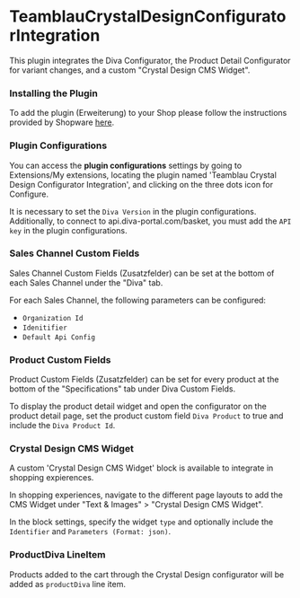 # TeamblauCrystalDesignConfiguratorIntegration

This plugin integrates the Diva Configurator, the Product Detail Configurator for variant changes, and a custom "Crystal Design CMS Widget".

### Installing the Plugin
To add the plugin (Erweiterung) to your Shop please follow the instructions provided by Shopware [here](https://docs.shopware.com/de/shopware-6-de/Erweiterungen/MeineErweiterungen).

### Plugin Configurations
You can access the **plugin configurations** settings by going to Extensions/My extensions, locating the plugin named 'Teamblau Crystal Design Configurator Integration', and clicking on the three dots icon for Configure.

It is necessary to set the `Diva Version` in the plugin configurations. Additionally, to connect to api.diva-portal.com/basket, you must add the `API key` in the plugin configurations.

### Sales Channel Custom Fields
Sales Channel Custom Fields (Zusatzfelder) can be set at the bottom of each Sales Channel under the "Diva" tab.

For each Sales Channel, the following parameters can be configured:
 - `Organization Id`
 - `Idenitifier`
 - `Default Api Config`

### Product Custom Fields
Product Custom Fields (Zusatzfelder) can be set for every product at the bottom of the "Specifications" tab under Diva Custom Fields.

To display the product detail widget and open the configurator on the product detail page, set the product custom field `Diva Product` to true and include the `Diva Product Id`.

### Crystal Design CMS Widget
A custom 'Crystal Design CMS Widget' block is available to integrate in shopping expierences.

In shopping experiences, navigate to the different page layouts to add the CMS Widget under "Text & Images" > "Crystal Design CMS Widget".

In the block settings, specify the widget `type` and optionally include the `Identifier` and `Parameters (Format: json)`.

### ProductDiva LineItem
Products added to the cart through the Crystal Design configurator will be added as `productDiva` line item.
